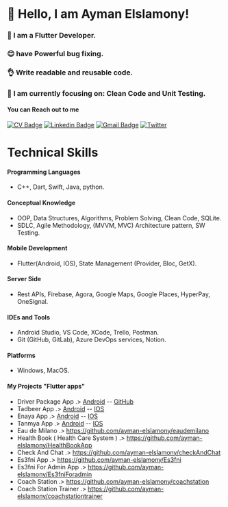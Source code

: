 # 👋 Hello, I am Ayman Elslamony!

### 👀 I am a Flutter Developer.
### 😊 have Powerful bug fixing.
### 👌 Write readable and reusable code.
### 🎯 **I am currently focusing on**: Clean Code and Unit Testing.


 #### You can Reach out to me
 [![CV Badge](https://img.shields.io/badge/CV-View%20My%20CV-0175C2?style=flat&logo=adobe-acrobat-reader)](https://www.notion.so/aymanelslamony/ffb40e02728d4a08b2b4b9f90ebb977f?pvs=4#c4d44b97b95548049c28153328a504d6)
[![Linkedin Badge](https://img.shields.io/badge/-Ayman_Elslamony-blue?logo=Linkedin&logoColor=white&link=https://www.linkedin.com/in/ayman-elslamony/)]( https://www.linkedin.com/in/ayman-elslamony/) 
[![Gmail Badge](https://img.shields.io/badge/-aymanelslamony17@gmail.com-c14438?logo=Gmail&logoColor=white&link=mailto:aymanelslamony17@gmail.com)](mailto:aymanelslamony17@gmail.com)
[![Twitter](https://img.shields.io/twitter/url/https/twitter.com/cloudposse.svg?style=social&label=Ayman_Elslamony)](https://twitter.com/Ayman_Elslamony)

# Technical Skills

#### Programming Languages
- C++, Dart, Swift, Java, python. 
#### Conceptual Knowledge
- OOP, Data Structures, Algorithms, Problem Solving, Clean Code, SQLite.
- SDLC, Agile Methodology, (MVVM, MVC) Architecture pattern, SW Testing. 
#### Mobile Development
- Flutter(Android, IOS), State Management (Provider, Bloc, GetX).
#### Server Side
- Rest APIs, Firebase, Agora, Google Maps, Google Places, HyperPay, OneSignal. 
#### IDEs and Tools
- Android Studio, VS Code, XCode, Trello, Postman. 
- Git (GitHub, GitLab), Azure DevOps services, Notion.
#### Platforms
- Windows, MacOS. 




#### My Projects "Flutter apps"

- Driver Package App .> [Android](https://play.google.com/store/apps/details?id=com.excprotection.irc_drivers) -- [GitHub](https://github.com/ayman-elslamony/driver_package)
- Tadbeer App .> [Android](https://play.google.com/store/apps/details?id=com.excprotection.tadbeermobile) -- [IOS](https://apps.apple.com/us/app/tadbeer/id1531299885)
- Enaya App .> [Android](https://play.google.com/store/apps/details?id=com.excprotection.EnayaMobile) -- [IOS](https://apps.apple.com/us/app/enaya/id1491310421)
- Tanmya App .> [Android](https://play.google.com/store/apps/details?id=com.excprotection.eltanmia) -- [IOS](https://apps.apple.com/uy/app/etanmia/id1599240880)
- Eau de Milano .> https://github.com/ayman-elslamony/eaudemilano
- Health Book ( Health Care System ) .> https://github.com/ayman-elslamony/HealthBookApp
- Check And Chat .> https://github.com/ayman-elslamony/checkAndChat
- Es3fni App .> https://github.com/ayman-elslamony/Es3fni
- Es3fni For Admin App .> https://github.com/ayman-elslamony/Es3fniForadmin
- Coach Station .> https://github.com/ayman-elslamony/coachstation
- Coach Station Trainer .> https://github.com/ayman-elslamony/coachstationtrainer


